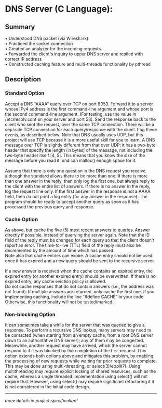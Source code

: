 # DNS Server (C Language):

## Summary
•	Understood DNS packet (via Wireshark)\
•	Practiced the socket connection\
•	Created an analyzer for the incoming requests.\
•	Forwarded the client's inquiry to upper DNS server and replied with correct IP address\
•	Constructed caching feature and multi-threads functionality by pthread

## Description

### Standard Option
Accept a DNS “AAAA” query over TCP on port 8053. Forward it to a server whose IPv4 address is the first command-line argument and whose port is the second command-line argument. (For testing, use the value in /etc/resolv.conf on your server and port 53). Send the response back to the client who sent the request, over the same TCP connection. There will be a separate TCP connection for each query/response with the client. Log these events, as described below.
Note that DNS usually uses UDP, but this project will use TCP because it is a more useful skill for you to learn. A DNS message over TCP is slightly different from that over UDP: it has a two-byte header that specify the length (in bytes) of the message, not including the two-byte header itself [4, 5]. This means that you know the size of the message before you read it, and can malloc() enough space for it.\
\
Assume that there is only one question in the DNS request you receive, although the standard allows there to be more than one. If there is more than one answer in the reply, then only log the first one, but always reply to the client with the entire list of answers. If there is no answer in the reply, log the request line only. If the first answer in the response is not a AAAA field, then do not print a log entry (for any answer in the response).
The program should be ready to accept another query as soon as it has processed the previous query and response.

### Cache Option
As above, but cache the five (5) most recent answers to queries. Answer directly if possible, instead of querying the server again.
Note that the ID field of the reply must be changed for each query so that the client doesn’t report an error. The time-to-live (TTL) field of the reply must also be decremented by the amount of time which has passed.
\
Note also that cache entries can expire. A cache entry should not be used once it has expired and a new query should be sent to the recursive server.\
\
If a new answer is received when the cache contains an expired entry, the expired entry (or another expired entry) should be overwritten. If there is no expired entry, any cache eviction policy is allowed.
\
Do not cache responses that do not contain answers (i.e., the address was not found). If multiple answers are returned, only cache the first one.
If you implementing caching, include the line “#define CACHE” in your code. Otherwise, this functionality will not be tested/marked.

### Non-blocking Option
It can sometimes take a while for the server that was queried to give a response. To perform a recursive DNS lookup, many servers may need to be contacted (when starting from an empty cache, from a root DNS server down to an authoritative DNS server); any of them may be congested. Meanwhile, another request may have arrived, which the server cannot respond to if it was blocked by the completion of the first request.
This option extends both options above and mitigates this problem, by enabling the processing of new requests while waiting for prior requests to complete.
This may be done using multi-threading, or select(3)/epoll(7). Using multithreading may require explicit locking of shared resources, such as the cache, whereas a single threaded implementation using select() will not require that. However, using select() may require significant refactoring if it is not considered in the initial code design.

***
_more details in project specification!_
